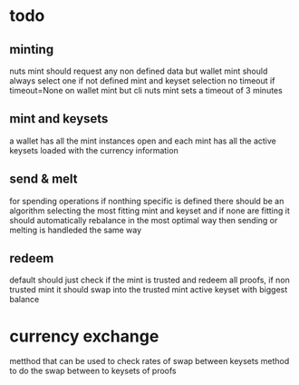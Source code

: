 # todo

## minting

nuts mint should request any non defined data
but wallet mint should always select one if not defined
mint and keyset selection
no timeout if timeout=None on wallet mint but cli nuts mint sets a timeout of 3 minutes

## mint and keysets

a wallet has all the mint instances open and each mint has
all the active keysets loaded with the currency information

## send & melt

for spending operations if nonthing specific is defined there should be an algorithm selecting
the most fitting mint and keyset and if none are fitting it should automatically
rebalance in the most optimal way then sending or melting is handleded the same way

## redeem

default should just check if the mint is trusted and redeem all proofs,
if non trusted mint it should swap into the trusted mint active keyset with biggest balance

# currency exchange

metthod that can be used to check rates of swap between keysets
method to do the swap between to keysets of proofs
